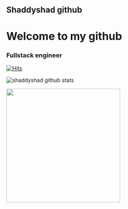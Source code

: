 ## Shaddyshad github
# Welcome to my github 

### Fullstack engineer 
[![Hits](https://hits.seeyoufarm.com/api/count/incr/badge.svg?url=https%3A%2F%2Fgithub.com%2Fshaddyshad%2Fhits-count&count_bg=%2379C83D&title_bg=%23555555&icon=&icon_color=%23E7E7E7&title=hits&edge_flat=false)](https://hits.seeyoufarm.com)

![shaddyshad github stats](https://github-readme-stats.vercel.app/api?username=shaddyshad&count_private=true)

<img width="300px" length="400px" align="left" src="https://github-readme-stats.vercel.app/api/top-langs/?username=shaddyshad&&show_icons=true&title_color=000000&icon_color=2A75CF&text_color=000000&bg_color=ffffff"/> <br/>
